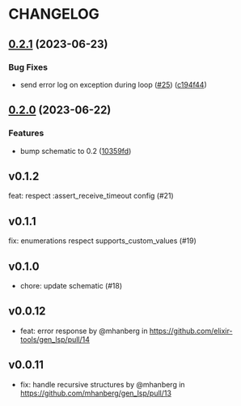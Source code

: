 # CHANGELOG

## [0.2.1](https://github.com/elixir-tools/gen_lsp/compare/v0.2.0...v0.2.1) (2023-06-23)


### Bug Fixes

* send error log on exception during loop ([#25](https://github.com/elixir-tools/gen_lsp/issues/25)) ([c194f44](https://github.com/elixir-tools/gen_lsp/commit/c194f441378fb265b5551d6b4261040cb49495cc))

## [0.2.0](https://github.com/elixir-tools/gen_lsp/compare/v0.1.2...v0.2.0) (2023-06-22)


### Features

* bump schematic to 0.2 ([10359fd](https://github.com/elixir-tools/gen_lsp/commit/10359fd8b66f70f4ffee5727ebcdd907207c636c))

## v0.1.2

feat: respect :assert_receive_timeout config (#21)

## v0.1.1

fix: enumerations respect supports_custom_values (#19)

## v0.1.0

- chore: update schematic (#18)

## v0.0.12

- feat: error response by @mhanberg in https://github.com/elixir-tools/gen_lsp/pull/14

## v0.0.11

- fix: handle recursive structures by @mhanberg in https://github.com/mhanberg/gen_lsp/pull/13
